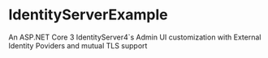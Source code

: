 # IdentityServerExample
An ASP.NET Core 3 IdentityServer4`s Admin UI customization with External Identity Poviders and mutual TLS support
